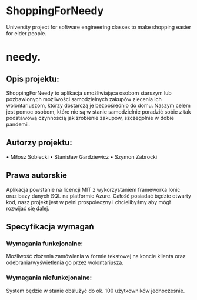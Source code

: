 # ShoppingForNeedy
University project for software engineering classes to make shopping easier for elder people.

# needy.

## Opis projektu:
ShoppingForNeedy to aplikacja umożliwiająca osobom starszym lub pozbawionych możliwości samodzielnych zakupów zlecenia ich wolontariuszom, 
którzy dostarczą je bezpośrednio do domu. Naszym celem jest pomoc osobom, które nie są w stanie samodzielnie poradzić sobie z tak podstawową czynnością jak zrobienie zakupów, szczególnie w dobie pandemii. 

## Autorzy projektu: 
•	Miłosz Sobiecki 
•	Stanisław Gardziewicz
•	Szymon Zabrocki

## Prawa autorskie
Aplikacja powstanie na licencji MIT z wykorzystaniem frameworka Ionic oraz bazy danych SQL na platformie Azure.
Całość posiadać będzie otwarty kod, nasz projekt jest w pełni prospołeczny i chcielibyśmy aby mógł rozwijać się dalej.

## Specyfikacja wymagań
### Wymagania funkcjonalne:
Możliwość złożenia zamówienia w formie tekstowej na koncie klienta oraz odebrania/wyświetlenia go przez wolontariusza.
### Wymagania niefunkcjonalne:
System będzie w stanie obsłużyć do ok. 100 użytkowników jednocześnie.


